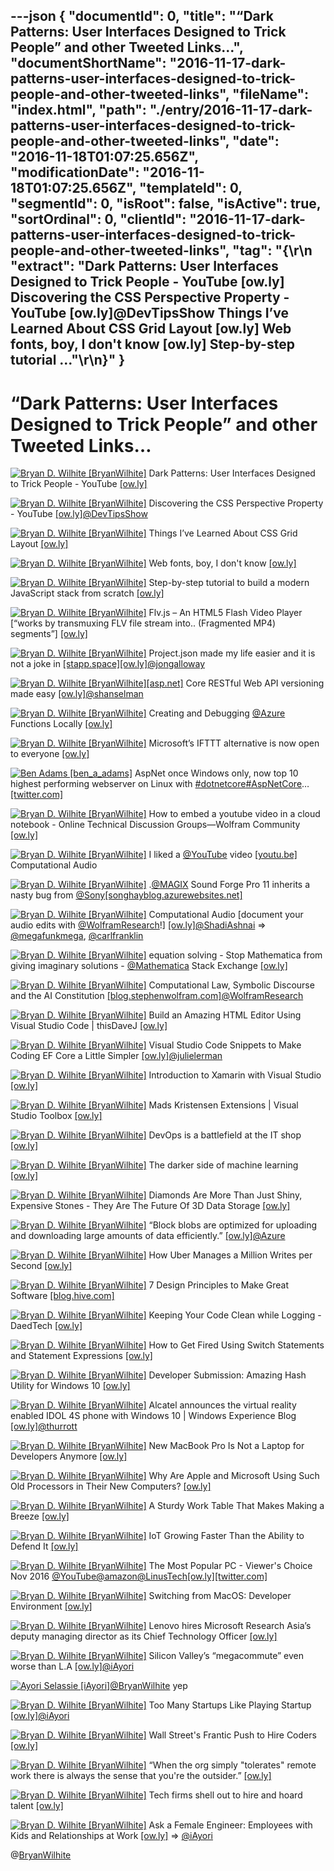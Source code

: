 ---json
{
  "documentId": 0,
  "title": "“Dark Patterns: User Interfaces Designed to Trick People” and other Tweeted Links…",
  "documentShortName": "2016-11-17-dark-patterns-user-interfaces-designed-to-trick-people-and-other-tweeted-links",
  "fileName": "index.html",
  "path": "./entry/2016-11-17-dark-patterns-user-interfaces-designed-to-trick-people-and-other-tweeted-links",
  "date": "2016-11-18T01:07:25.656Z",
  "modificationDate": "2016-11-18T01:07:25.656Z",
  "templateId": 0,
  "segmentId": 0,
  "isRoot": false,
  "isActive": true,
  "sortOrdinal": 0,
  "clientId": "2016-11-17-dark-patterns-user-interfaces-designed-to-trick-people-and-other-tweeted-links",
  "tag": "{\r\n  \"extract\": \"Dark Patterns: User Interfaces Designed to Trick People - YouTube [ow.ly] Discovering the CSS Perspective Property - YouTube [ow.ly]@DevTipsShow Things I’ve Learned About CSS Grid Layout [ow.ly] Web fonts, boy, I don't know [ow.ly] Step-by-step tutorial ...\"\r\n}"
}
---

# “Dark Patterns: User Interfaces Designed to Trick People” and other Tweeted Links…

[<img alt="Bryan D. Wilhite [BryanWilhite]" src="https://songhay.blob.core.windows.net/shared-social-twitter/BryanWilhite.jpeg">](http://t.co/UNdqV0Z1zz "Bryan D. Wilhite [BryanWilhite]") Dark Patterns: User Interfaces Designed to Trick People - YouTube [[ow.ly]](http://ow.ly/Bb37305NXml)

[<img alt="Bryan D. Wilhite [BryanWilhite]" src="https://songhay.blob.core.windows.net/shared-social-twitter/BryanWilhite.jpeg">](http://t.co/UNdqV0Z1zz "Bryan D. Wilhite [BryanWilhite]") Discovering the CSS Perspective Property - YouTube [[ow.ly]](http://ow.ly/H6Iw305BQXp)[@DevTipsShow](http://twitter.com/DevTipsShow)

[<img alt="Bryan D. Wilhite [BryanWilhite]" src="https://songhay.blob.core.windows.net/shared-social-twitter/BryanWilhite.jpeg">](http://t.co/UNdqV0Z1zz "Bryan D. Wilhite [BryanWilhite]") Things I’ve Learned About CSS Grid Layout [[ow.ly]](http://ow.ly/PuXZ305NBkR)

[<img alt="Bryan D. Wilhite [BryanWilhite]" src="https://songhay.blob.core.windows.net/shared-social-twitter/BryanWilhite.jpeg">](http://t.co/UNdqV0Z1zz "Bryan D. Wilhite [BryanWilhite]") Web fonts, boy, I don't know [[ow.ly]](http://ow.ly/mWgy305PTZ8)

[<img alt="Bryan D. Wilhite [BryanWilhite]" src="https://songhay.blob.core.windows.net/shared-social-twitter/BryanWilhite.jpeg">](http://t.co/UNdqV0Z1zz "Bryan D. Wilhite [BryanWilhite]") Step-by-step tutorial to build a modern JavaScript stack from scratch [[ow.ly]](http://ow.ly/RZ4J305KsMT)

[<img alt="Bryan D. Wilhite [BryanWilhite]" src="https://songhay.blob.core.windows.net/shared-social-twitter/BryanWilhite.jpeg">](http://t.co/UNdqV0Z1zz "Bryan D. Wilhite [BryanWilhite]") Flv.js – An HTML5 Flash Video Player [“works by transmuxing FLV file stream into.. (Fragmented MP4) segments”] [[ow.ly]](http://ow.ly/R31c305PU4H)

[<img alt="Bryan D. Wilhite [BryanWilhite]" src="https://songhay.blob.core.windows.net/shared-social-twitter/BryanWilhite.jpeg">](http://t.co/UNdqV0Z1zz "Bryan D. Wilhite [BryanWilhite]") Project.json made my life easier and it is not a joke in [[stapp.space]](http://Stapp.space)[[ow.ly]](http://ow.ly/s0eu305NB7y)[@jongalloway](http://twitter.com/jongalloway)

[<img alt="Bryan D. Wilhite [BryanWilhite]" src="https://songhay.blob.core.windows.net/shared-social-twitter/BryanWilhite.jpeg">](http://t.co/UNdqV0Z1zz "Bryan D. Wilhite [BryanWilhite]")[[asp.net]](http://ASP.NET) Core RESTful Web API versioning made easy [[ow.ly]](http://ow.ly/EEJN305LBJS)[@shanselman](http://twitter.com/shanselman)

[<img alt="Bryan D. Wilhite [BryanWilhite]" src="https://songhay.blob.core.windows.net/shared-social-twitter/BryanWilhite.jpeg">](http://t.co/UNdqV0Z1zz "Bryan D. Wilhite [BryanWilhite]") Creating and Debugging [@Azure](http://twitter.com/Azure) Functions Locally [[ow.ly]](http://ow.ly/JVHV305KsY9)

[<img alt="Bryan D. Wilhite [BryanWilhite]" src="https://songhay.blob.core.windows.net/shared-social-twitter/BryanWilhite.jpeg">](http://t.co/UNdqV0Z1zz "Bryan D. Wilhite [BryanWilhite]") Microsoft’s IFTTT alternative is now open to everyone [[ow.ly]](http://ow.ly/iQaW305LAtN)

[<img alt="Ben Adams [ben_a_adams]" src="https://songhay.blob.core.windows.net/shared-social-twitter/ben_a_adams.jpg">](http://t.co/eUeHaVe2TY "Ben Adams [ben_a_adams]") AspNet once Windows only, now top 10 highest performing webserver on Linux with [#dotnetcore](http://twitter.com/search?q=%23dotnetcore)[#AspNetCore](http://twitter.com/search?q=%23AspNetCore)… [[twitter.com]](https://twitter.com/i/web/status/798940941159571457)

[<img alt="Bryan D. Wilhite [BryanWilhite]" src="https://songhay.blob.core.windows.net/shared-social-twitter/BryanWilhite.jpeg">](http://t.co/UNdqV0Z1zz "Bryan D. Wilhite [BryanWilhite]") How to embed a youtube video in a cloud notebook - Online Technical Discussion Groups—Wolfram Community [[ow.ly]](http://ow.ly/jwsA305CldN)

[<img alt="Bryan D. Wilhite [BryanWilhite]" src="https://songhay.blob.core.windows.net/shared-social-twitter/BryanWilhite.jpeg">](http://t.co/UNdqV0Z1zz "Bryan D. Wilhite [BryanWilhite]") I liked a [@YouTube](http://twitter.com/YouTube) video [[youtu.be]](http://youtu.be/JCk5BUryxnY?a) Computational Audio

[<img alt="Bryan D. Wilhite [BryanWilhite]" src="https://songhay.blob.core.windows.net/shared-social-twitter/BryanWilhite.jpeg">](http://t.co/UNdqV0Z1zz "Bryan D. Wilhite [BryanWilhite]") .[@MAGIX](http://twitter.com/MAGIX) Sound Forge Pro 11 inherits a nasty bug from [@Sony](http://twitter.com/Sony)[[songhayblog.azurewebsites.net]](http://songhayblog.azurewebsites.net/entry/magix-sound-forge-pro-11-inherits-a-nasty-bug-from-sony)

[<img alt="Bryan D. Wilhite [BryanWilhite]" src="https://songhay.blob.core.windows.net/shared-social-twitter/BryanWilhite.jpeg">](http://t.co/UNdqV0Z1zz "Bryan D. Wilhite [BryanWilhite]") Computational Audio [document your audio edits with [@WolframResearch](http://twitter.com/WolframResearch)!] [[ow.ly]](http://ow.ly/RabB305RTq4)[@ShadiAshnai](http://twitter.com/ShadiAshnai) => [@megafunkmega](http://twitter.com/megafunkmega), [@carlfranklin](http://twitter.com/carlfranklin)

[<img alt="Bryan D. Wilhite [BryanWilhite]" src="https://songhay.blob.core.windows.net/shared-social-twitter/BryanWilhite.jpeg">](http://t.co/UNdqV0Z1zz "Bryan D. Wilhite [BryanWilhite]") equation solving - Stop Mathematica from giving imaginary solutions - [@Mathematica](http://twitter.com/Mathematica) Stack Exchange [[ow.ly]](http://ow.ly/XIfZ305J1WF)

[<img alt="Bryan D. Wilhite [BryanWilhite]" src="https://songhay.blob.core.windows.net/shared-social-twitter/BryanWilhite.jpeg">](http://t.co/UNdqV0Z1zz "Bryan D. Wilhite [BryanWilhite]") Computational Law, Symbolic Discourse and the AI Constitution [[blog.stephenwolfram.com]](http://blog.stephenwolfram.com/2016/10/computational-law-symbolic-discourse-and-the-ai-constitution/)[@WolframResearch](http://twitter.com/WolframResearch)

[<img alt="Bryan D. Wilhite [BryanWilhite]" src="https://songhay.blob.core.windows.net/shared-social-twitter/BryanWilhite.jpeg">](http://t.co/UNdqV0Z1zz "Bryan D. Wilhite [BryanWilhite]") Build an Amazing HTML Editor Using Visual Studio Code | thisDaveJ [[ow.ly]](http://ow.ly/f8Ry305PUwi)

[<img alt="Bryan D. Wilhite [BryanWilhite]" src="https://songhay.blob.core.windows.net/shared-social-twitter/BryanWilhite.jpeg">](http://t.co/UNdqV0Z1zz "Bryan D. Wilhite [BryanWilhite]") Visual Studio Code Snippets to Make Coding EF Core a Little Simpler [[ow.ly]](http://ow.ly/D1lH305Ksxq)[@julielerman](http://twitter.com/julielerman)

[<img alt="Bryan D. Wilhite [BryanWilhite]" src="https://songhay.blob.core.windows.net/shared-social-twitter/BryanWilhite.jpeg">](http://t.co/UNdqV0Z1zz "Bryan D. Wilhite [BryanWilhite]") Introduction to Xamarin with Visual Studio [[ow.ly]](http://ow.ly/Q6sJ305NVEC)

[<img alt="Bryan D. Wilhite [BryanWilhite]" src="https://songhay.blob.core.windows.net/shared-social-twitter/BryanWilhite.jpeg">](http://t.co/UNdqV0Z1zz "Bryan D. Wilhite [BryanWilhite]") Mads Kristensen Extensions | Visual Studio Toolbox [[ow.ly]](http://ow.ly/GcMW305PV25)

[<img alt="Bryan D. Wilhite [BryanWilhite]" src="https://songhay.blob.core.windows.net/shared-social-twitter/BryanWilhite.jpeg">](http://t.co/UNdqV0Z1zz "Bryan D. Wilhite [BryanWilhite]") DevOps is a battlefield at the IT shop [[ow.ly]](http://ow.ly/yEQj305PVwG)

[<img alt="Bryan D. Wilhite [BryanWilhite]" src="https://songhay.blob.core.windows.net/shared-social-twitter/BryanWilhite.jpeg">](http://t.co/UNdqV0Z1zz "Bryan D. Wilhite [BryanWilhite]") The darker side of machine learning [[ow.ly]](http://ow.ly/IOTU305BWQi)

[<img alt="Bryan D. Wilhite [BryanWilhite]" src="https://songhay.blob.core.windows.net/shared-social-twitter/BryanWilhite.jpeg">](http://t.co/UNdqV0Z1zz "Bryan D. Wilhite [BryanWilhite]") Diamonds Are More Than Just Shiny, Expensive Stones - They Are The Future Of 3D Data Storage [[ow.ly]](http://ow.ly/meVu305DGk1)

[<img alt="Bryan D. Wilhite [BryanWilhite]" src="https://songhay.blob.core.windows.net/shared-social-twitter/BryanWilhite.jpeg">](http://t.co/UNdqV0Z1zz "Bryan D. Wilhite [BryanWilhite]") “Block blobs are optimized for uploading and downloading large amounts of data efficiently.” [[ow.ly]](http://ow.ly/ly4A305IFk6)[@Azure](http://twitter.com/Azure)

[<img alt="Bryan D. Wilhite [BryanWilhite]" src="https://songhay.blob.core.windows.net/shared-social-twitter/BryanWilhite.jpeg">](http://t.co/UNdqV0Z1zz "Bryan D. Wilhite [BryanWilhite]") How Uber Manages a Million Writes per Second [[ow.ly]](http://ow.ly/rIwh305PURg)

[<img alt="Bryan D. Wilhite [BryanWilhite]" src="https://songhay.blob.core.windows.net/shared-social-twitter/BryanWilhite.jpeg">](http://t.co/UNdqV0Z1zz "Bryan D. Wilhite [BryanWilhite]") 7 Design Principles to Make Great Software [[blog.hive.com]](https://blog.hive.com/hives-7-design-principles-c59d593ae58b)

[<img alt="Bryan D. Wilhite [BryanWilhite]" src="https://songhay.blob.core.windows.net/shared-social-twitter/BryanWilhite.jpeg">](http://t.co/UNdqV0Z1zz "Bryan D. Wilhite [BryanWilhite]") Keeping Your Code Clean while Logging - DaedTech [[ow.ly]](http://ow.ly/kHZM305NB5B)

[<img alt="Bryan D. Wilhite [BryanWilhite]" src="https://songhay.blob.core.windows.net/shared-social-twitter/BryanWilhite.jpeg">](http://t.co/UNdqV0Z1zz "Bryan D. Wilhite [BryanWilhite]") How to Get Fired Using Switch Statements and Statement Expressions [[ow.ly]](http://ow.ly/l30p305DGbh)

[<img alt="Bryan D. Wilhite [BryanWilhite]" src="https://songhay.blob.core.windows.net/shared-social-twitter/BryanWilhite.jpeg">](http://t.co/UNdqV0Z1zz "Bryan D. Wilhite [BryanWilhite]") Developer Submission: Amazing Hash Utility for Windows 10 [[ow.ly]](http://ow.ly/eYfV305PV4M)

[<img alt="Bryan D. Wilhite [BryanWilhite]" src="https://songhay.blob.core.windows.net/shared-social-twitter/BryanWilhite.jpeg">](http://t.co/UNdqV0Z1zz "Bryan D. Wilhite [BryanWilhite]") Alcatel announces the virtual reality enabled IDOL 4S phone with Windows 10 | Windows Experience Blog [[ow.ly]](http://ow.ly/hHYb305PJFC)[@thurrott](http://twitter.com/thurrott)

[<img alt="Bryan D. Wilhite [BryanWilhite]" src="https://songhay.blob.core.windows.net/shared-social-twitter/BryanWilhite.jpeg">](http://t.co/UNdqV0Z1zz "Bryan D. Wilhite [BryanWilhite]") New MacBook Pro Is Not a Laptop for Developers Anymore [[ow.ly]](http://ow.ly/NmeF305DFUf)

[<img alt="Bryan D. Wilhite [BryanWilhite]" src="https://songhay.blob.core.windows.net/shared-social-twitter/BryanWilhite.jpeg">](http://t.co/UNdqV0Z1zz "Bryan D. Wilhite [BryanWilhite]") Why Are Apple and Microsoft Using Such Old Processors in Their New Computers? [[ow.ly]](http://ow.ly/BhOa305NAVI)

[<img alt="Bryan D. Wilhite [BryanWilhite]" src="https://songhay.blob.core.windows.net/shared-social-twitter/BryanWilhite.jpeg">](http://t.co/UNdqV0Z1zz "Bryan D. Wilhite [BryanWilhite]") A Sturdy Work Table That Makes Making a Breeze [[ow.ly]](http://ow.ly/JzzL305NAwJ)

[<img alt="Bryan D. Wilhite [BryanWilhite]" src="https://songhay.blob.core.windows.net/shared-social-twitter/BryanWilhite.jpeg">](http://t.co/UNdqV0Z1zz "Bryan D. Wilhite [BryanWilhite]") IoT Growing Faster Than the Ability to Defend It [[ow.ly]](http://ow.ly/OHnQ305FZhv)

[<img alt="Bryan D. Wilhite [BryanWilhite]" src="https://songhay.blob.core.windows.net/shared-social-twitter/BryanWilhite.jpeg">](http://t.co/UNdqV0Z1zz "Bryan D. Wilhite [BryanWilhite]") The Most Popular PC - Viewer's Choice Nov 2016 [@YouTube](http://twitter.com/YouTube)[@amazon](http://twitter.com/amazon)[@LinusTech](http://twitter.com/LinusTech)[[ow.ly]](http://ow.ly/qa2V305Pu6E)[[twitter.com]](https://twitter.com/BryanWilhite/status/795967926322995200/photo/1)

[<img alt="Bryan D. Wilhite [BryanWilhite]" src="https://songhay.blob.core.windows.net/shared-social-twitter/BryanWilhite.jpeg">](http://t.co/UNdqV0Z1zz "Bryan D. Wilhite [BryanWilhite]") Switching from MacOS: Developer Environment [[ow.ly]](http://ow.ly/35nf305PUjv)

[<img alt="Bryan D. Wilhite [BryanWilhite]" src="https://songhay.blob.core.windows.net/shared-social-twitter/BryanWilhite.jpeg">](http://t.co/UNdqV0Z1zz "Bryan D. Wilhite [BryanWilhite]") Lenovo hires Microsoft Research Asia’s deputy managing director as its Chief Technology Officer [[ow.ly]](http://ow.ly/aH8X305PV0j)

[<img alt="Bryan D. Wilhite [BryanWilhite]" src="https://songhay.blob.core.windows.net/shared-social-twitter/BryanWilhite.jpeg">](http://t.co/UNdqV0Z1zz "Bryan D. Wilhite [BryanWilhite]") Silicon Valley’s “megacommute” even worse than L.A [[ow.ly]](http://ow.ly/xZCe305PUbJ)[@iAyori](http://twitter.com/iAyori)

[<img alt="Ayori Selassie [iAyori]" src="https://songhay.blob.core.windows.net/shared-social-twitter/iAyori.jpeg">](https://t.co/u3cm0aujQO "Ayori Selassie [iAyori]")[@BryanWilhite](http://twitter.com/BryanWilhite) yep

[<img alt="Bryan D. Wilhite [BryanWilhite]" src="https://songhay.blob.core.windows.net/shared-social-twitter/BryanWilhite.jpeg">](http://t.co/UNdqV0Z1zz "Bryan D. Wilhite [BryanWilhite]") Too Many Startups Like Playing Startup [[ow.ly]](http://ow.ly/Svm0305PUN9)[@iAyori](http://twitter.com/iAyori)

[<img alt="Bryan D. Wilhite [BryanWilhite]" src="https://songhay.blob.core.windows.net/shared-social-twitter/BryanWilhite.jpeg">](http://t.co/UNdqV0Z1zz "Bryan D. Wilhite [BryanWilhite]") Wall Street's Frantic Push to Hire Coders [[ow.ly]](http://ow.ly/uFJI305DFDj)

[<img alt="Bryan D. Wilhite [BryanWilhite]" src="https://songhay.blob.core.windows.net/shared-social-twitter/BryanWilhite.jpeg">](http://t.co/UNdqV0Z1zz "Bryan D. Wilhite [BryanWilhite]") “When the org simply "tolerates" remote work there is always the sense that you're the outsider.” [[ow.ly]](http://ow.ly/VELO305KtfT)

[<img alt="Bryan D. Wilhite [BryanWilhite]" src="https://songhay.blob.core.windows.net/shared-social-twitter/BryanWilhite.jpeg">](http://t.co/UNdqV0Z1zz "Bryan D. Wilhite [BryanWilhite]") Tech firms shell out to hire and hoard talent [[ow.ly]](http://ow.ly/9Oja305PU1I)

[<img alt="Bryan D. Wilhite [BryanWilhite]" src="https://songhay.blob.core.windows.net/shared-social-twitter/BryanWilhite.jpeg">](http://t.co/UNdqV0Z1zz "Bryan D. Wilhite [BryanWilhite]") Ask a Female Engineer: Employees with Kids and Relationships at Work [[ow.ly]](http://ow.ly/JoYU305BWU4) => [@iAyori](http://twitter.com/iAyori)

@[BryanWilhite](https://twitter.com/BryanWilhite)
